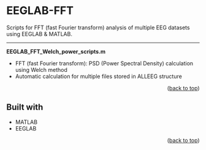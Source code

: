 <div id="top"></div>

# EEGLAB-FFT

 Scripts for FFT (fast Fourier transform) analysis of multiple EEG datasets using EEGLAB & MATLAB.

***

**EEGLAB_FFT_Welch_power_scripts.m**
- FFT (fast Fourier transform): PSD (Power Spectral Density) calculation using Welch method
- Automatic calculation for multiple files stored in ALLEEG structure

<p align="right">(<a href="#top">back to top</a>)</p>

## Built with
* MATLAB
* EEGLAB

<p align="right">(<a href="#top">back to top</a>)</p>

